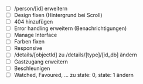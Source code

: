 - [ ] /person/[id] erweitern
- [ ] Design fixen (Hintergrund bei Scroll)
- [ ] 404 hinzufügen
- [ ] Error handling erweitern (Benachrichtigungen)
- [ ] Manage Interface
- [ ] Farben fixen
- [ ] Responsive
- [ ] /details/[objectId] zu /details/[type]/[id_db] ändern
- [ ] Gastzugang erweitern
- [ ] Beschleunigen
- [ ] Watched, Favoured, ... zu state: 0, state: 1 ändern
